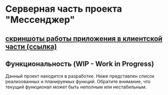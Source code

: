 # Серверная часть проекта "Мессенджер"
## [ скриншоты работы приложения в клиентской части (ссылка) ](https://github.com/yehoto/MessengerClient)
## Функциональность (WIP - Work in Progress)
Данный проект находится в разработке. Ниже представлен список реализованных и планируемых функций. Обратите внимание, что текущий функционал может быть неполным или нестабильным.
